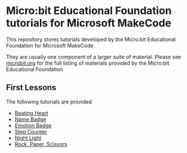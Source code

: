 # Micro:bit Educational Foundation tutorials for Microsoft MakeCode

This repository stores tutorials developed by the Micro:bit Educational Foundation for Microsoft MakeCode

They are usually one component of a larger suite of material. Please see [microbit.org](microbit.org) for the full listing of materials provided by the Micro:bit Educational Foundation

## First Lessons

The following tutorials are provided

 * [Beating Heart](https://makecode.microbit.org/#tutorial:github:ajonespenn/makecode-tutorials/first-lessons/beating-heart)
 * [Name Badge](https://makecode.microbit.org/#tutorial:github:microbit-foundation/makecode-tutorials/first-lessons/name-badge)
 * [Emotion Badge](https://makecode.microbit.org/#tutorial:github:microbit-foundation/makecode-tutorials/first-lessons/emotion-badge)
 * [Step Counter](https://makecode.microbit.org/#tutorial:github:microbit-foundation/makecode-tutorials/first-lessons/step-counter)
 * [Night Light](https://makecode.microbit.org/#tutorial:github:microbit-foundation/makecode-tutorials/first-lessons/night-light)
 * [Rock, Paper, Scissors](https://makecode.microbit.org/#tutorial:github:microbit-foundation/makecode-tutorials/first-lessons/rock-paper-scissors)
